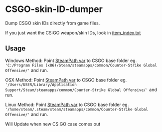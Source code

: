 # CSGO-skin-ID-dumper
Dump CSGO skin IDs directly from game files.

If you just want the CS:GO weapon/skin IDs, look in [item_index.txt](https://github.com/sonicrules11/CSGO-skin-ID-dumper/blob/master/item_index.txt)

## Usage
Windows Method:
Point [SteamPath var](https://github.com/sonicrules11/CSGO-skin-ID-dumper/blob/master/skin_id_getter.py#L5) to CSGO base folder eg. `'C:/Program Files (x86)/Steam/steamapps/common/Counter-Strike Global Offensive/'` and run.

OSX Method:
Point [SteamPath var](https://github.com/sonicrules11/CSGO-skin-ID-dumper/blob/master/skin_id_getter.py#L5) to CSGO base folder eg.
`'/Users/USER/Library/Application Support/Steam/steamapps/common/Counter-Strike Global Offensive/'` and run.

Linux Method:
Point [SteamPath var](https://github.com/sonicrules11/CSGO-skin-ID-dumper/blob/master/skin_id_getter.py#L5) to CSGO base folder eg.
`'/home/steam/.steam/steam/steamapps/common/Counter-Strike Global Offensive/'` and run.



Will Update when new CS:GO case comes out 
